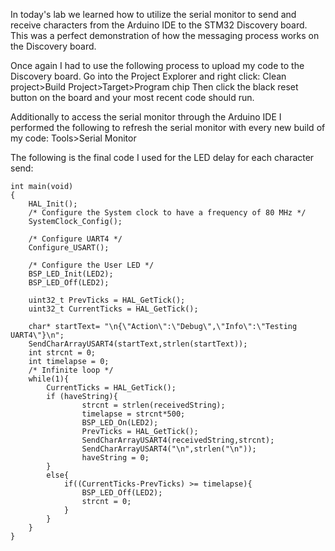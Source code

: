 In today's lab we learned how to utilize the serial monitor to send and receive
characters from the Arduino IDE to the STM32 Discovery board. This was a perfect
demonstration of how the messaging process works on the Discovery board.

Once again I had to use the following process to upload my code to the Discovery
board.
Go into the Project Explorer and right click:
    Clean project>Build Project>Target>Program chip
Then click the black reset button on the board and your most recent code should run.

Additionally to access the serial monitor through the Arduino IDE I performed the
following to refresh the serial monitor with every new build of my code:
    Tools>Serial Monitor
    
The following is the final code I used for the LED delay for each character send:

```
int main(void)
{
	HAL_Init();
	/* Configure the System clock to have a frequency of 80 MHz */
	SystemClock_Config();

	/* Configure UART4 */
	Configure_USART();

	/* Configure the User LED */
	BSP_LED_Init(LED2);
	BSP_LED_Off(LED2);

	uint32_t PrevTicks = HAL_GetTick();
	uint32_t CurrentTicks = HAL_GetTick();

	char* startText= "\n{\"Action\":\"Debug\",\"Info\":\"Testing UART4\"}\n";
	SendCharArrayUSART4(startText,strlen(startText));
	int strcnt = 0;
	int timelapse = 0;
	/* Infinite loop */
	while(1){
		CurrentTicks = HAL_GetTick();
		if (haveString){
				strcnt = strlen(receivedString);
				timelapse = strcnt*500;
				BSP_LED_On(LED2);
				PrevTicks = HAL_GetTick();
				SendCharArrayUSART4(receivedString,strcnt);
				SendCharArrayUSART4("\n",strlen("\n"));
				haveString = 0;
		}
		else{
			if((CurrentTicks-PrevTicks) >= timelapse){
				BSP_LED_Off(LED2);
				strcnt = 0;
			}
		}
	}
}
```
